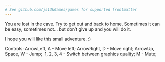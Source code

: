 ```yaml
---
# See github.com/js13kGames/games for supported frontmatter
---
```

You are lost in the cave. Try to get out and back to home. Sometimes it can be easy, sometimes not… but don’t give up and you will do it.

I hope you will like this small adventure. :)

Controls:
ArrowLeft, A - Move left;
ArrowRight, D - Move right;
ArrowUp, Space, W - Jump; 
1, 2, 3, 4 - Switch between graphics quality;
M - Mute;
